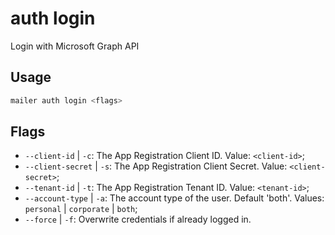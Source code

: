 # auth login

Login with Microsoft Graph API

## Usage

```bash
mailer auth login <flags>
```

## Flags

* `--client-id` | `-c`: The App Registration Client ID. Value: `<client-id>`;
* `--client-secret` | `-s`: The App Registration Client Secret. Value: `<client-secret>`;
* `--tenant-id` | `-t`: The App Registration Tenant ID. Value: `<tenant-id>`;
* `--account-type` | `-a`: The account type of the user. Default 'both'. Values: `personal` | `corporate` | `both`;
* `--force` | `-f`: Overwrite credentials if already logged in.

